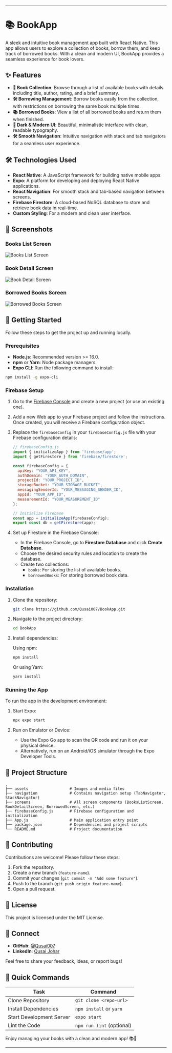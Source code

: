 
---

# 📚 BookApp

A sleek and intuitive book management app built with React Native. This app allows users to explore a collection of books, borrow them, and keep track of borrowed books. With a clean and modern UI, BookApp provides a seamless experience for book lovers.

## ✨ Features

- **📖 Book Collection**: Browse through a list of available books with details including title, author, rating, and a brief summary.
- **🛠️ Borrowing Management**: Borrow books easily from the collection, with restrictions on borrowing the same book multiple times.
- **📚 Borrowed Books**: View a list of all borrowed books and return them when finished.
- **🌈 Dark & Modern UI**: Beautiful, minimalistic interface with clean, readable typography.
- **🛠️ Smooth Navigation**: Intuitive navigation with stack and tab navigators for a seamless user experience.

## 🛠️ Technologies Used

- **React Native**: A JavaScript framework for building native mobile apps.
- **Expo**: A platform for developing and deploying React Native applications.
- **React Navigation**: For smooth stack and tab-based navigation between screens.
- **Firebase Firestore**: A cloud-based NoSQL database to store and retrieve book data in real-time.
- **Custom Styling**: For a modern and clean user interface.

## 📸 Screenshots

### Books List Screen
![Books List Screen](assets/books_list_screen.png)

### Book Detail Screen
![Book Detail Screen](assets/book_detail_screen.png)

### Borrowed Books Screen
![Borrowed Books Screen](assets/borrowed_books_screen.png)


## 🚀 Getting Started

Follow these steps to get the project up and running locally.

### Prerequisites

- **Node.js**: Recommended version >= 16.0.
- **npm** or **Yarn**: Node package managers.
- **Expo CLI**: Run the following command to install:

```bash
npm install -g expo-cli
```

### Firebase Setup

1. Go to the [Firebase Console](https://console.firebase.google.com/) and create a new project (or use an existing one).
2. Add a new Web app to your Firebase project and follow the instructions. Once created, you will receive a Firebase configuration object.
3. Replace the `firebaseConfig` in your `firebaseConfig.js` file with your Firebase configuration details:

    ```javascript
    // firebaseConfig.js
    import { initializeApp } from 'firebase/app';
    import { getFirestore } from 'firebase/firestore';

    const firebaseConfig = {
      apiKey: "YOUR_API_KEY",
      authDomain: "YOUR_AUTH_DOMAIN",
      projectId: "YOUR_PROJECT_ID",
      storageBucket: "YOUR_STORAGE_BUCKET",
      messagingSenderId: "YOUR_MESSAGING_SENDER_ID",
      appId: "YOUR_APP_ID",
      measurementId: "YOUR_MEASUREMENT_ID"
    };

    // Initialize Firebase
    const app = initializeApp(firebaseConfig);
    export const db = getFirestore(app);
    ```

4. Set up Firestore in the Firebase Console:
   - In the Firebase Console, go to **Firestore Database** and click **Create Database**.
   - Choose the desired security rules and location to create the database.
   - Create two collections:
     - `books`: For storing the list of available books.
     - `borrowedBooks`: For storing borrowed book data.

### Installation

1. Clone the repository:

    ```bash
    git clone https://github.com/Qusai007/BookApp.git
    ```

2. Navigate to the project directory:

    ```bash
    cd BookApp
    ```

3. Install dependencies:

    Using npm:

    ```bash
    npm install
    ```

    Or using Yarn:

    ```bash
    yarn install
    ```

### Running the App

To run the app in the development environment:

1. Start Expo:

    ```bash
    npx expo start
    ```

2. Run on Emulator or Device:

    - Use the Expo Go app to scan the QR code and run it on your physical device.
    - Alternatively, run on an Android/iOS simulator through the Expo Developer Tools.

## 📂 Project Structure

```
.
├── assets                  # Images and media files
├── navigation              # Contains navigation setup (TabNavigator, StackNavigator)
├── screens                 # All screen components (BooksListScreen, BookDetailScreen, BorrowedScreen, etc.)
├── firebaseConfig.js       # Firebase configuration and initialization
├── App.js                  # Main application entry point
├── package.json            # Dependencies and project scripts
└── README.md               # Project documentation
```

## 🤝 Contributing

Contributions are welcome! Please follow these steps:

1. Fork the repository.
2. Create a new branch (`feature-name`).
3. Commit your changes (`git commit -m "Add some feature"`).
4. Push to the branch (`git push origin feature-name`).
5. Open a pull request.

## 📄 License

This project is licensed under the MIT License.

## 💬 Connect

- **GitHub**: [@Qusai007](https://github.com/Qusai007)
- **LinkedIn**: [Qusai Johar](https://www.linkedin.com/in/qusai-johar/)

Feel free to share your feedback, ideas, or report bugs!

## 🚀 Quick Commands

| Task                    | Command                     |
|-------------------------|-----------------------------|
| Clone Repository        | `git clone <repo-url>`      |
| Install Dependencies    | `npm install` or `yarn`     |
| Start Development Server| `expo start`                |
| Lint the Code           | `npm run lint` (optional)   |

Enjoy managing your books with a clean and modern app! 📚🎉

--- 